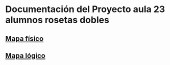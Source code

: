 # Documentación del Proyecto aula 23 alumnos rosetas dobles
[Mapa físico](https://docs.google.com/document/d/1DWJ0EOQ6woD5V9gWAvIBAPpyk9PVQApkwY24n8AaCcg)
---
[Mapa lógico](https://drive.google.com/drive/folders/1j211wH9MCF0pOu8TXoS5swn5BDlmHt6w)
-
